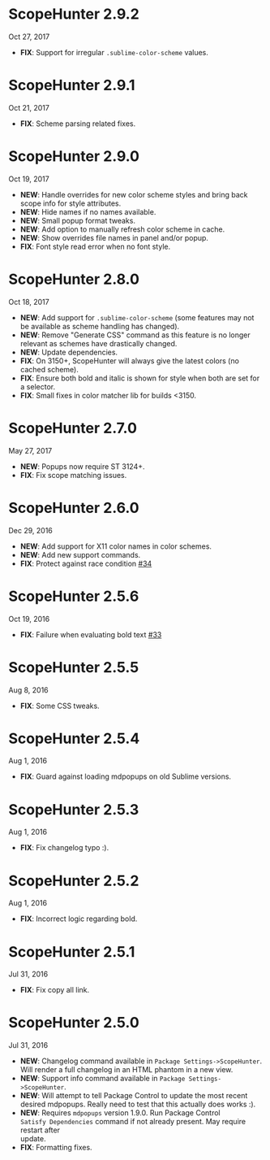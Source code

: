 # ScopeHunter 2.9.2

Oct 27, 2017

- **FIX**: Support for irregular `.sublime-color-scheme` values.

# ScopeHunter 2.9.1

Oct 21, 2017

- **FIX**: Scheme parsing related fixes.

# ScopeHunter 2.9.0

Oct 19, 2017

- **NEW**: Handle overrides for new color scheme styles and bring back scope info for style attributes.
- **NEW**: Hide names if no names available.
- **NEW**: Small popup format tweaks.
- **NEW**: Add option to manually refresh color scheme in cache.
- **NEW**: Show overrides file names in panel and/or popup.
- **FIX**: Font style read error when no font style.

# ScopeHunter 2.8.0

Oct 18, 2017

- **NEW**: Add support for `.sublime-color-scheme` (some features may not be available as scheme handling has changed).
- **NEW**: Remove "Generate CSS" command as this feature is no longer relevant as schemes have drastically changed.
- **NEW**: Update dependencies.
- **FIX**: On 3150+, ScopeHunter will always give the latest colors (no cached scheme).
- **FIX**: Ensure both bold and italic is shown for style when both are set for a selector.
- **FIX**: Small fixes in color matcher lib for builds <3150.

# ScopeHunter 2.7.0

May 27, 2017

- **NEW**: Popups now require ST 3124+.
- **FIX**: Fix scope matching issues.

# ScopeHunter 2.6.0

Dec 29, 2016

- **NEW**: Add support for X11 color names in color schemes.
- **NEW**: Add new support commands.
- **FIX**: Protect against race condition [#34](https://github.com/facelessuser/ScopeHunter/issues/34)

# ScopeHunter 2.5.6

Oct 19, 2016

- **FIX**: Failure when evaluating bold text [#33](https://github.com/facelessuser/ScopeHunter/pull/33)

# ScopeHunter 2.5.5

Aug 8, 2016

- **FIX**: Some CSS tweaks.

# ScopeHunter 2.5.4

Aug 1, 2016

- **FIX**: Guard against loading mdpopups on old Sublime versions.

# ScopeHunter 2.5.3

Aug 1, 2016

- **FIX**: Fix changelog typo :).

# ScopeHunter 2.5.2

Aug 1, 2016

- **FIX**: Incorrect logic regarding bold.

# ScopeHunter 2.5.1

Jul 31, 2016

- **FIX**: Fix copy all link.

# ScopeHunter 2.5.0

Jul 31, 2016

- **NEW**: Changelog command available in `Package Settings->ScopeHunter`.  
Will render a full changelog in an HTML phantom in a new view.
- **NEW**: Support info command available in `Package Settings->ScopeHunter`.
- **NEW**: Will attempt to tell Package Control to update the most recent  
desired mdpopups.  Really need to test that this actually does works :).
- **NEW**: Requires `mdpopups` version 1.9.0.  Run Package Control  
`Satisfy Dependencies` command if not already present. May require restart after  
update.
- **FIX**: Formatting fixes.
